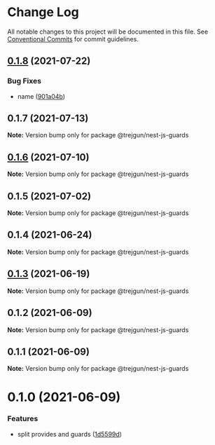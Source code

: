 # Change Log

All notable changes to this project will be documented in this file.
See [Conventional Commits](https://conventionalcommits.org) for commit guidelines.

## [0.1.8](https://github.com/trejgun/common-packages/compare/@trejgun/nest-js-guards@0.1.7...@trejgun/nest-js-guards@0.1.8) (2021-07-22)


### Bug Fixes

* name ([901a04b](https://github.com/trejgun/common-packages/commit/901a04b8c52cb26e1ef47882a12e29088ca2dbef))





## 0.1.7 (2021-07-13)

**Note:** Version bump only for package @trejgun/nest-js-guards





## [0.1.6](https://github.com/trejgun/common-packages/compare/@trejgun/nest-js-guards@0.1.5...@trejgun/nest-js-guards@0.1.6) (2021-07-10)

**Note:** Version bump only for package @trejgun/nest-js-guards





## 0.1.5 (2021-07-02)

**Note:** Version bump only for package @trejgun/nest-js-guards





## 0.1.4 (2021-06-24)

**Note:** Version bump only for package @trejgun/nest-js-guards





## [0.1.3](https://github.com/trejgun/common-packages/compare/@trejgun/nest-js-guards@0.1.2...@trejgun/nest-js-guards@0.1.3) (2021-06-19)

**Note:** Version bump only for package @trejgun/nest-js-guards





## 0.1.2 (2021-06-09)

**Note:** Version bump only for package @trejgun/nest-js-guards





## 0.1.1 (2021-06-09)

**Note:** Version bump only for package @trejgun/nest-js-guards





# 0.1.0 (2021-06-09)


### Features

* split provides and guards ([1d5599d](https://github.com/trejgun/common-packages/commit/1d5599dfd2239256b6169db381f03de2931d1256))
